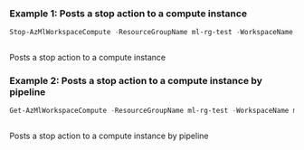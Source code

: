 ### Example 1: Posts a stop action to a compute instance
```powershell
Stop-AzMlWorkspaceCompute -ResourceGroupName ml-rg-test -WorkspaceName mlworkspace-test01 -Name compute02
```

```output
```

Posts a stop action to a compute instance

### Example 2: Posts a stop action to a compute instance by pipeline
```powershell
Get-AzMlWorkspaceCompute -ResourceGroupName ml-rg-test -WorkspaceName mlworkspace-test01 -Name compute02 | Stop-AzMlWorkspaceCompute 
```

```output
```

Posts a stop action to a compute instance by pipeline